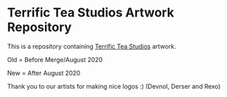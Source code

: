 # Terrific Tea Studios Artwork Repository 
This is a repository containing [Terrific Tea Studios](https://terrific-tea.github.io) artwork. 

Old = Before Merge/August 2020

New = After August 2020


Thank you to our artists for making nice logos :) (Devnol, Derser and Rexo)
